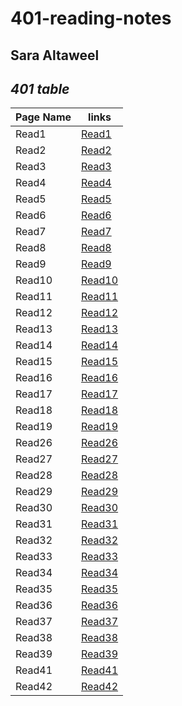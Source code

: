 # 401-reading-notes
## Sara Altaweel
## *401 table*

| Page Name | links |
|-----------|-------|
| Read1     | [Read1](https://saraaltaweel.github.io/401-reading-notes/read1) |
| Read2     | [Read2](https://saraaltaweel.github.io/401-reading-notes/read2) |
| Read3     | [Read3](https://saraaltaweel.github.io/401-reading-notes/read3) |
| Read4     | [Read4](https://saraaltaweel.github.io/401-reading-notes/read4) |
| Read5     | [Read5](https://saraaltaweel.github.io/401-reading-notes/read5) |
| Read6     | [Read6](https://saraaltaweel.github.io/401-reading-notes/read6) |
| Read7     | [Read7](https://saraaltaweel.github.io/401-reading-notes/read7) |
| Read8     | [Read8](https://saraaltaweel.github.io/401-reading-notes/read8) |
| Read9     | [Read9](https://saraaltaweel.github.io/401-reading-notes/read9) |
| Read10     | [Read10](https://saraaltaweel.github.io/401-reading-notes/read10) |
| Read11     | [Read11](https://saraaltaweel.github.io/401-reading-notes/read11) |
| Read12     | [Read12](https://saraaltaweel.github.io/401-reading-notes/read12) |
| Read13     | [Read13](https://saraaltaweel.github.io/401-reading-notes/read13) |
| Read14     | [Read14](https://saraaltaweel.github.io/401-reading-notes/read14) |
| Read15     | [Read15](https://saraaltaweel.github.io/401-reading-notes/read15) |
| Read16     | [Read16](https://saraaltaweel.github.io/401-reading-notes/read16) |
| Read17     | [Read17](https://saraaltaweel.github.io/401-reading-notes/read17) |
| Read18     | [Read18](https://saraaltaweel.github.io/401-reading-notes/read18) |
| Read19     | [Read19](https://saraaltaweel.github.io/401-reading-notes/read19) |
| Read26     | [Read26](https://saraaltaweel.github.io/401-reading-notes/read26) |
| Read27     | [Read27](https://saraaltaweel.github.io/401-reading-notes/read27) |
| Read28     | [Read28](https://saraaltaweel.github.io/401-reading-notes/read28) |
| Read29     | [Read29](https://saraaltaweel.github.io/401-reading-notes/read29) |
| Read30     | [Read30](https://saraaltaweel.github.io/401-reading-notes/read30) |
| Read31     | [Read31](https://saraaltaweel.github.io/401-reading-notes/read31) |
| Read32     | [Read32](https://saraaltaweel.github.io/401-reading-notes/read32) |
| Read33     | [Read33](https://saraaltaweel.github.io/401-reading-notes/read33) |
| Read34     | [Read34](https://saraaltaweel.github.io/401-reading-notes/read34) |
| Read35     | [Read35](https://saraaltaweel.github.io/401-reading-notes/read35) |
| Read36     | [Read36](https://saraaltaweel.github.io/401-reading-notes/read36) |
| Read37     | [Read37](https://saraaltaweel.github.io/401-reading-notes/read37) |
| Read38     | [Read38](https://saraaltaweel.github.io/401-reading-notes/read38) |
| Read39     | [Read39](https://saraaltaweel.github.io/401-reading-notes/read39) |
| Read41     | [Read41](https://saraaltaweel.github.io/401-reading-notes/read41) |
| Read42     | [Read42](https://saraaltaweel.github.io/401-reading-notes/read42) |


